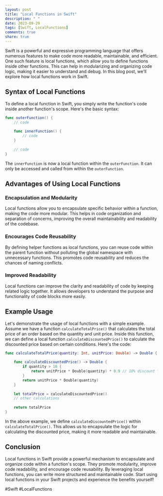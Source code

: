 ```yaml
---
layout: post
title: "Local Functions in Swift"
description: " "
date: 2023-09-29
tags: [Swift, LocalFunctions]
comments: true
share: true
---
```


Swift is a powerful and expressive programming language that offers numerous features to make code more readable, maintainable, and efficient. One such feature is local functions, which allow you to define functions inside other functions. This can help in modularizing and organizing code logic, making it easier to understand and debug. In this blog post, we'll explore how local functions work in Swift.

## Syntax of Local Functions

To define a local function in Swift, you simply write the function's code inside another function's scope. Here's the basic syntax:

```swift
func outerFunction() {
    // code
    
    func innerFunction() {
        // code
    }
    
    // code
}
```

The `innerFunction` is now a local function within the `outerFunction`. It can only be accessed and called from within the `outerFunction`. 

## Advantages of Using Local Functions

### Encapsulation and Modularity

Local functions allow you to encapsulate specific behavior within a function, making the code more modular. This helps in code organization and separation of concerns, improving the overall maintainability and readability of the codebase.

### Encourages Code Reusability

By defining helper functions as local functions, you can reuse code within the parent function without polluting the global namespace with unnecessary functions. This promotes code reusability and reduces the chances of naming conflicts.

### Improved Readability

Local functions can improve the clarity and readability of code by keeping related logic together. It allows developers to understand the purpose and functionality of code blocks more easily.

## Example Usage

Let's demonstrate the usage of local functions with a simple example. Assume we have a function `calculateTotalPrice()` that calculates the total price of an order based on the quantity and unit price. Inside this function, we can define a local function `calculateDiscountedPrice()` to calculate the discounted price based on certain conditions. Here's the code:

```swift
func calculateTotalPrice(quantity: Int, unitPrice: Double) -> Double {
    
    func calculateDiscountedPrice() -> Double {
        if quantity > 10 {
            return unitPrice * Double(quantity) * 0.9 // 10% discount for bulk orders
        }
        return unitPrice * Double(quantity)
    }
    
    let totalPrice = calculateDiscountedPrice()
    // other calculations
    
    return totalPrice
}
```

In the above example, we define `calculateDiscountedPrice()` within `calculateTotalPrice()`. This allows us to encapsulate the logic for calculating the discounted price, making it more readable and maintainable.

## Conclusion

Local functions in Swift provide a powerful mechanism to encapsulate and organize code within a function's scope. They promote modularity, improve code readability, and encourage code reusability. By leveraging local functions, you can write more structured and maintainable code. Start using local functions in your Swift projects and experience the benefits yourself!

#Swift #LocalFunctions